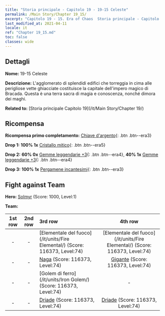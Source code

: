 ```yaml
---
title: "Storia principale - Capitolo 19 - 19-15 Celeste"
permalink: /Main Story/Chapter 19_15/
excerpt: "Capitolo 19 - 15. Era of Chaos  Storia principale - Capitolo 19_15. 19-15 Celeste"
last_modified_at: 2021-04-11
locale: it
ref: "Chapter 19_15.md"
toc: false
classes: wide
---
```


## Dettagli

 **Nome:** 19-15 Celeste

 **Descrizione:** L'agglomerato di splendidi edifici che torreggia in cima alle perigliose vette ghiacciate costituisce la capitale dell'impero magico di Bracada. Questa è una terra sacra di magia e conoscenza, nonché dimora dei maghi.

 **Related to:** [Storia principale Capitolo 19](/it/Main Story/Chapter 19/)

## Ricompensa

 **Ricompensa primo completamento:** [Chiave d'argento](/it/Items/con_693/){: .btn .btn--era3}

 **Drop 1:** **100% 1x** [Cristallo mitico](/it/Items/mat_66/){: .btn .btn--era5}

 **Drop 2:** **60% 0x** [Gemme leggendarie +3](/it/Items/mat_58/){: .btn .btn--era4}, **40% 1x** [Gemme leggendarie +3](/it/Items/mat_58/){: .btn .btn--era4}

 **Drop 3:** **100% 1x** [Pergamene incantesimi](/it/Items/con_694/){: .btn .btn--era3}


## Fight against Team
 **Hero:** [Solmyr](/it/heroes/Solmyr/) (Score: 1000, Level:1)

 **Team:**


  | 1st row | 2nd row | 3rd row | 4th row |
  |:----:|:----:|:----|:----:|
  | - | - | [Elementale del fuoco](/it/units/Fire Elemental/) (Score: 116373, Level:74)  | [Elementale del fuoco](/it/units/Fire Elemental/) (Score: 116373, Level:74)  |
  | - | - | [Naga](/it/units/Naga/) (Score: 116373, Level:74)  | [Gigante](/it/units/Giant/) (Score: 116373, Level:74)  |
  | - | - | [Golem di ferro](/it/units/Iron Golem/) (Score: 116373, Level:74)  | - |
  | - | - | [Driade](/it/units/Sprite/) (Score: 116373, Level:74)  | [Driade](/it/units/Sprite/) (Score: 116373, Level:74)  |


